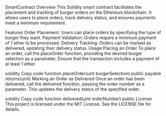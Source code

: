 SmartContract
Overview
This Solidity smart contract facilitates the placement and tracking of burger orders on the Ethereum blockchain. It allows users to place orders, track delivery status, and ensures payments meet a minimum requirement.

Features
Order Placement: Users can place orders by specifying the type of burger they want.
Payment Validation: Orders require a minimum payment of 1 ether to be processed.
Delivery Tracking: Orders can be marked as delivered, updating their delivery status.
Usage
Placing an Order
To place an order, call the placeOrder function, providing the desired burger selection as a parameter. Ensure that the transaction includes a payment of at least 1 ether.

solidity
Copy code
function placeOrder(uint burgerSelection) public payable returns(uint)
Marking an Order as Delivered
Once an order has been delivered, call the delivered function, passing the order number as a parameter. This updates the delivery status of the specified order.

solidity
Copy code
function delivered(uint orderNumber) public
License
This project is licensed under the MIT License. See the LICENSE file for details.
